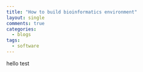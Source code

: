 ```yaml
---
title: "How to build bioinformatics environment"
layout: single
comments: true
categories:
  - blogs
tags:
  - software
---
```


hello test
